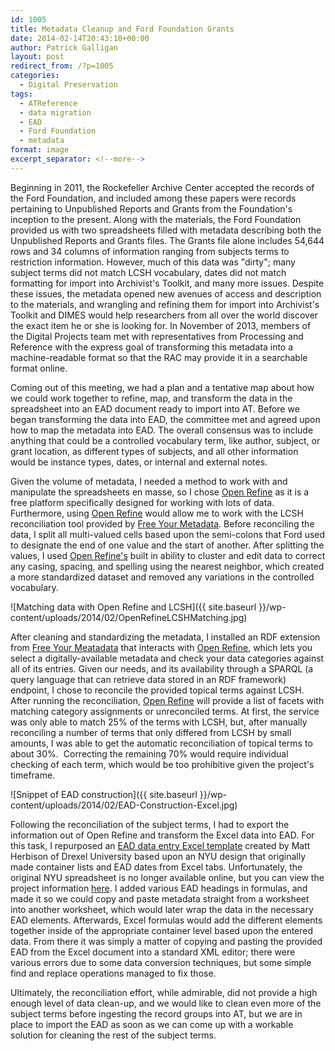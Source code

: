 ```yaml
---
id: 1005
title: Metadata Cleanup and Ford Foundation Grants
date: 2014-02-14T20:43:10+00:00
author: Patrick Galligan
layout: post
redirect_from: /?p=1005
categories:
  - Digital Preservation
tags:
  - ATReference
  - data migration
  - EAD
  - Ford Foundation
  - metadata
format: image
excerpt_separator: <!--more-->
---
```

Beginning in 2011, the Rockefeller Archive Center accepted the records of the Ford Foundation, and included among these papers were records pertaining to Unpublished Reports and Grants from the Foundation's inception to the present. Along with the materials, the Ford Foundation provided us with two spreadsheets filled with metadata describing both the Unpublished Reports and Grants files. The Grants file alone includes 54,644 rows and 34 columns of information ranging from subjects terms to restriction information. However, much of this data was "dirty"; many subject terms did not match LCSH vocabulary, dates did not match formatting for import into Archivist's Toolkit, and many more issues. Despite these issues, the metadata opened new avenues of access and description to the materials, and wrangling and refining them for import into Archivist's Toolkit and DIMES would help researchers from all over the world discover the exact item he or she is looking for. In November of 2013, members of the Digital Projects team met with representatives from Processing and Reference with the express goal of transforming this metadata into a machine-readable format so that the RAC may provide it in a searchable format online.

<!--more-->

Coming out of this meeting, we had a plan and a tentative map about how we could work together to refine, map, and transform the data in the spreadsheet into an EAD document ready to import into AT. Before we began transforming the data into EAD, the committee met and agreed upon how to map the metadata into EAD. The overall consensus was to include anything that could be a controlled vocabulary term, like author, subject, or grant location, as different types of subjects, and all other information would be instance types, dates, or internal and external notes.

Given the volume of metadata, I needed a method to work with and manipulate the spreadsheets en masse, so I chose [Open Refine](http://openrefine.org) as it is a free platform specifically designed for working with lots of data. Furthermore, using [Open Refine](http://openrefine.org) would allow me to work with the LCSH reconciliation tool provided by [Free Your Metadata](http://www.freeyourmetadata.org). Before reconciling the data, I split all multi-valued cells based upon the semi-colons that Ford used to designate the end of one value and the start of another. After splitting the values, I used [Open Refine's](http://openrefine.org) built in ability to cluster and edit data to correct any casing, spacing, and spelling using the nearest neighbor, which created a more standardized dataset and removed any variations in the controlled vocabulary.

![Matching data with Open Refine and LCSH]({{ site.baseurl }}/wp-content/uploads/2014/02/OpenRefineLCSHMatching.jpg)

After cleaning and standardizing the metadata, I installed an RDF extension from [Free Your Meatadata](http://www.freeyourmetadata.org) that interacts with [Open Refine](http://openrefine.org), which lets you select a digitally-available metadata and check your data categories against all of its entries. Given our needs, and its availability through a SPARQL (a query language that can retrieve data stored in an RDF framework) endpoint, I chose to reconcile the provided topical terms against LCSH. After running the reconciliation, [Open Refine](http://openrefine.org) will provide a list of facets with matching category assignments or unreconciled terms. At first, the service was only able to match 25% of the terms with LCSH, but, after manually reconciling a number of terms that only differed from LCSH by small amounts, I was able to get the automatic reconciliation of topical terms to about 30%.  Correcting the remaining 70% would require individual checking of each term, which would be too prohibitive given the project's timeframe.

![Snippet of EAD construction]({{ site.baseurl }}/wp-content/uploads/2014/02/EAD-Construction-Excel.jpg)

Following the reconciliation of the subject terms, I had to export the information out of Open Refine and transform the Excel data into EAD. For this task, I repurposed an [EAD data entry Excel template](http://clir.pacscl.org/2012/03/19/excel-to-xml-the-spreadsheet-from-heaven/) created by Matt Herbison of Drexel University based upon an NYU design that originally made container lists and EAD dates from Excel tabs. Unfortunately, the original NYU spreadsheet is no longer available online, but you can view the project information [here](http://www.nyu.edu/library/bobst/research/arch/eadProduction.htm). I added various EAD headings in formulas, and made it so we could copy and paste metadata straight from a worksheet into another worksheet, which would later wrap the data in the necessary EAD elements. Afterwards, Excel formulas would add the different elements together inside of the appropriate container level based upon the entered data. From there it was simply a matter of copying and pasting the provided EAD from the Excel document into a standard XML editor; there were various errors due to some data conversion techniques, but some simple find and replace operations managed to fix those.

Ultimately, the reconciliation effort, while admirable, did not provide a high enough level of data clean-up, and we would like to clean even more of the subject terms before ingesting the record groups into AT, but we are in place to import the EAD as soon as we can come up with a workable solution for cleaning the rest of the subject terms.
